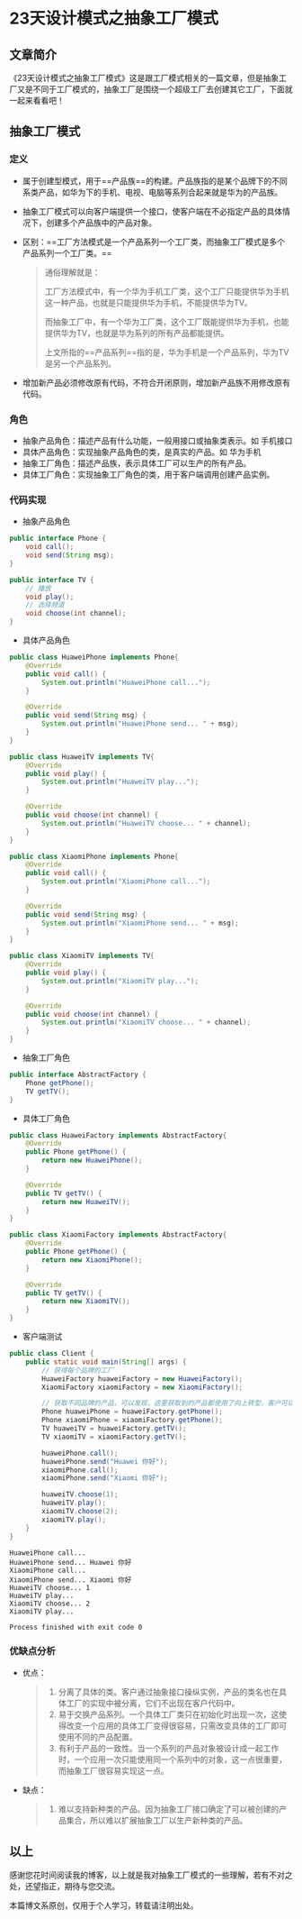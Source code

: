 #  23天设计模式之抽象工厂模式

## 文章简介

《23天设计模式之抽象工厂模式》这是跟工厂模式相关的一篇文章，但是抽象工厂又是不同于工厂模式的，抽象工厂是围绕一个超级工厂去创建其它工厂，下面就一起来看看吧！

## 抽象工厂模式

### 定义

- 属于创建型模式，用于==产品族==的构建。产品族指的是某个品牌下的不同系类产品，如华为下的手机、电视、电脑等系列合起来就是华为的产品族。

- 抽象工厂模式可以向客户端提供一个接口，使客户端在不必指定产品的具体情况下，创建多个产品族中的产品对象。

- 区别：==工厂方法模式是一个产品系列一个工厂类，而抽象工厂模式是多个产品系列一个工厂类。==

  > 通俗理解就是：
  >
  > 工厂方法模式中，有一个华为手机工厂类，这个工厂只能提供华为手机这一种产品，也就是只能提供华为手机，不能提供华为TV。
  >
  > 而抽象工厂中，有一个华为工厂类，这个工厂既能提供华为手机，也能提供华为TV，也就是华为系列的所有产品都能提供。
  >
  > 上文所指的==产品系列==指的是，华为手机是一个产品系列，华为TV是另一个产品系列。

- 增加新产品必须修改原有代码，不符合开闭原则，增加新产品族不用修改原有代码。

### 角色

- 抽象产品角色：描述产品有什么功能，一般用接口或抽象类表示。如 手机接口
- 具体产品角色：实现抽象产品角色的类，是真实的产品。如 华为手机
- 抽象工厂角色：描述产品族，表示具体工厂可以生产的所有产品。
- 具体工厂角色：实现抽象工厂角色的类，用于客户端调用创建产品实例。

### 代码实现

- 抽象产品角色

```java
public interface Phone {
    void call();
    void send(String msg);
}

public interface TV {
    // 播放
    void play();
    // 选择频道
    void choose(int channel);
}
```

- 具体产品角色

```java
public class HuaweiPhone implements Phone{
    @Override
    public void call() {
        System.out.println("HuaweiPhone call...");
    }

    @Override
    public void send(String msg) {
        System.out.println("HuaweiPhone send... " + msg);
    }
}

public class HuaweiTV implements TV{
    @Override
    public void play() {
        System.out.println("HuaweiTV play...");
    }

    @Override
    public void choose(int channel) {
        System.out.println("HuaweiTV choose... " + channel);
    }
}

public class XiaomiPhone implements Phone{
    @Override
    public void call() {
        System.out.println("XiaomiPhone call...");
    }

    @Override
    public void send(String msg) {
        System.out.println("XiaomiPhone send... " + msg);
    }
}

public class XiaomiTV implements TV{
    @Override
    public void play() {
        System.out.println("XiaomiTV play...");
    }

    @Override
    public void choose(int channel) {
        System.out.println("XiaomiTV choose... " + channel);
    }
}
```

- 抽象工厂角色

```java
public interface AbstractFactory {
    Phone getPhone();
    TV getTV();
}
```

- 具体工厂角色

```java
public class HuaweiFactory implements AbstractFactory{
    @Override
    public Phone getPhone() {
        return new HuaweiPhone();
    }

    @Override
    public TV getTV() {
        return new HuaweiTV();
    }
}

public class XiaomiFactory implements AbstractFactory{
    @Override
    public Phone getPhone() {
        return new XiaomiPhone();
    }

    @Override
    public TV getTV() {
        return new XiaomiTV();
    }
}
```

- 客户端测试

```java
public class Client {
    public static void main(String[] args) {
        // 获得每个品牌的工厂
        HuaweiFactory huaweiFactory = new HuaweiFactory();
        XiaomiFactory xiaomiFactory = new XiaomiFactory();

        // 获取不同品牌的产品，可以发现，这里获取到的产品都使用了向上转型，客户可以通过抽象接口操纵实例
        Phone huaweiPhone = huaweiFactory.getPhone();
        Phone xiaomiPhone = xiaomiFactory.getPhone();
        TV huaweiTV = huaweiFactory.getTV();
        TV xiaomiTV = xiaomiFactory.getTV();

        huaweiPhone.call();
        huaweiPhone.send("Huawei 你好");
        xiaomiPhone.call();
        xiaomiPhone.send("Xiaomi 你好");

        huaweiTV.choose(1);
        huaweiTV.play();
        xiaomiTV.choose(2);
        xiaomiTV.play();
    }
}
```

```
HuaweiPhone call...
HuaweiPhone send... Huawei 你好
XiaomiPhone call...
XiaomiPhone send... Xiaomi 你好
HuaweiTV choose... 1
HuaweiTV play...
XiaomiTV choose... 2
XiaomiTV play...

Process finished with exit code 0
```

### 优缺点分析

- 优点：

  > 1. 分离了具体的类。客户通过抽象接口操纵实例，产品的类名也在具体工厂的实现中被分离，它们不出现在客户代码中。
  > 2. 易于交换产品系列。一个具体工厂类只在初始化时出现一次，这使得改变一个应用的具体工厂变得很容易，只需改变具体的工厂即可使用不同的产品配置。
  > 3. 有利于产品的一致性。当一个系列的产品对象被设计成一起工作时，一个应用一次只能使用同一个系列中的对象，这一点很重要，而抽象工厂很容易实现这一点。

- 缺点：

  > 1. 难以支持新种类的产品。因为抽象工厂接口确定了可以被创建的产品集合，所以难以扩展抽象工厂以生产新种类的产品。

## 以上

感谢您花时间阅读我的博客，以上就是我对抽象工厂模式的一些理解，若有不对之处，还望指正，期待与您交流。

本篇博文系原创，仅用于个人学习，转载请注明出处。















